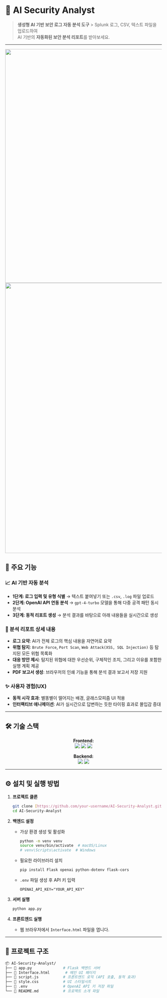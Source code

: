 # 🤖 AI Security Analyst

> **생성형 AI 기반 보안 로그 자동 분석 도구** > Splunk 로그, CSV, 텍스트 파일을 업로드하여  
> AI 기반의 **자동화된 보안 분석 리포트**를 받아보세요.

---

<p align="center">
  <img src="https://user-images.githubusercontent.com/username/repo/assets/demo.gif" width="750">
  <br>
  <em><img width="1752" height="867" alt="image" src="https://github.com/user-attachments/assets/38f76414-99ff-49bb-8621-0b629820aa5b" />
</em>
</p>

## 🚀 주요 기능

### 📈 AI 기반 자동 분석
- **1단계: 로그 입력 및 유형 식별** → 텍스트 붙여넣기 또는 `.csv`, `.log` 파일 업로드
- **2단계: OpenAI API 연동 분석** → `gpt-4-turbo` 모델을 통해 다중 공격 패턴 동시 분석
- **3단계: 동적 리포트 생성** → 분석 결과를 바탕으로 아래 내용들을 실시간으로 생성

### 📄 분석 리포트 상세 내용
- **로그 요약**: AI가 전체 로그의 핵심 내용을 자연어로 요약
- **위협 탐지**: `Brute Force`, `Port Scan`, `Web Attack(XSS, SQL Injection)` 등 탐지된 모든 위협 목록화
- **대응 방안 제시**: 탐지된 위협에 대한 우선순위, 구체적인 조치, 그리고 이유를 포함한 실행 계획 제공
- **PDF 보고서 생성**: 브라우저의 인쇄 기능을 통해 분석 결과 보고서 저장 지원

### ✨ 사용자 경험(UX)
- **동적 시각 효과**: 별똥별이 떨어지는 배경, 글래스모피즘 UI 적용
- **인터랙티브 애니메이션**: AI가 실시간으로 답변하는 듯한 타이핑 효과로 몰입감 증대

---

## 🛠️ 기술 스택

<p align="center">
  <strong>Frontend:</strong><br>
  <img src="https://img.shields.io/badge/HTML5-E34F26?style=for-the-badge&logo=html5&logoColor=white"/>
  <img src="https://img.shields.io/badge/CSS3-1572B6?style=for-the-badge&logo=css3&logoColor=white"/>
  <img src="https://img.shields.io/badge/JavaScript-F7DF1E?style=for-the-badge&logo=javascript&logoColor=black"/>
</p>
<p align="center">
  <strong>Backend:</strong><br>
  <img src="https://img.shields.io/badge/Python-3776AB?style=for-the-badge&logo=python&logoColor=white"/>
  <img src="https://img.shields.io/badge/Flask-000000?style=for-the-badge&logo=flask&logoColor=white"/>
</p>

---

## ⚙️ 설치 및 실행 방법

1.  **프로젝트 클론**
    ```bash
    git clone [https://github.com/your-username/AI-Security-Analyst.git](https://github.com/your-username/AI-Security-Analyst.git)
    cd AI-Security-Analyst
    ```

2.  **백엔드 설정**
    -   가상 환경 생성 및 활성화
        ```bash
        python -m venv venv
        source venv/bin/activate  # macOS/Linux
        # venv\Scripts\activate  # Windows
        ```
    -   필요한 라이브러리 설치
        ```bash
        pip install Flask openai python-dotenv flask-cors
        ```
    -   `.env` 파일 생성 후 API 키 입력
        ```env
        OPENAI_API_KEY="YOUR_API_KEY"
        ```

3.  **서버 실행**
    ```bash
    python app.py
    ```

4.  **프론트엔드 실행**
    -   웹 브라우저에서 `Interface.html` 파일을 엽니다.

---

## 📂 프로젝트 구조

```bash
📦 AI-Security-Analyst/
├── 📜 app.py              # Flask 백엔드 서버
├── 📜 Interface.html       # 메인 UI 페이지
├── 📜 script.js           # 프론트엔드 로직 (API 호출, 동적 효과)
├── 📜 style.css           # UI 스타일시트
├── 📜 .env                # OpenAI API 키 저장 파일
└── 📜 README.md           # 프로젝트 소개 파일
```

